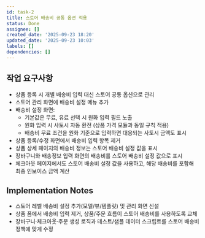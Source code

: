 ```yaml
---
id: task-2
title: 스토어 배송비 공통 옵션 적용
status: Done
assignee: []
created_date: '2025-09-23 18:20'
updated_date: '2025-09-23 10:03'
labels: []
dependencies: []
---
```


## 작업 요구사항

- 상품 등록 시 개별 배송비 입력 대신 스토어 공통 옵션으로 관리
- 스토어 관리 화면에 배송비 설정 메뉴 추가
- 배송비 설정 화면:
  - 기본값은 무료, 유료 선택 시 원화 입력 필드 노출
  - 원화 입력 시 사토시 자동 환전 (상품 가격 모듈과 동일 규칙 적용)
  - 배송비 무료 조건을 원화 기준으로 입력하면 대응되는 사토시 금액도 표시
- 상품 등록/수정 화면에서 배송비 입력 항목 제거
- 상품 상세 페이지의 배송비 정보는 스토어 배송비 설정 값을 표시
- 장바구니와 배송정보 입력 화면의 배송비를 스토어 배송비 설정 값으로 표시
- 체크아웃 페이지에서도 스토어 배송비 설정 값을 사용하고, 해당 배송비를 포함해 최종 인보이스 금액 계산

## Implementation Notes

<!-- SECTION:NOTES:BEGIN -->
- 스토어 레벨 배송비 설정 추가(모델/뷰/템플릿) 및 관리 화면 신설
- 상품 폼에서 배송비 입력 제거, 상품/주문 흐름이 스토어 배송비를 사용하도록 교체
- 장바구니·체크아웃·주문 생성 로직과 테스트/샘플 데이터 스크립트를 스토어 배송비 정책에 맞게 수정
<!-- SECTION:NOTES:END -->

